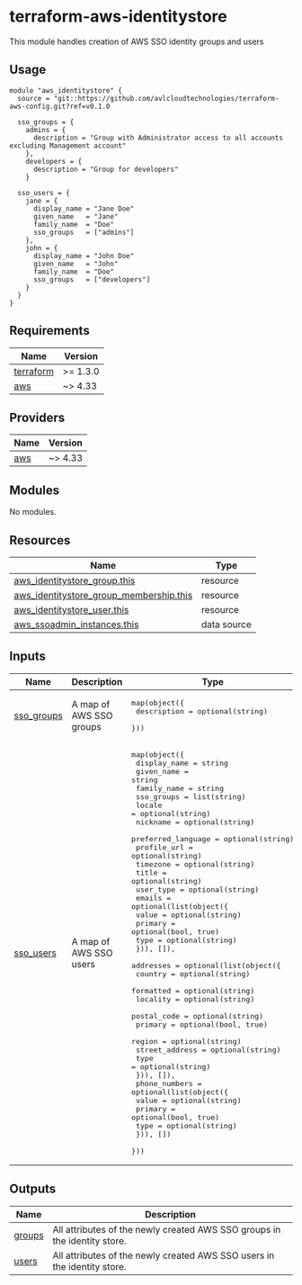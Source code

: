 # terraform-aws-identitystore
This module handles creation of AWS SSO identity groups and users

## Usage

```hcl
module "aws_identitystore" {
  source = "git::https://github.com/avlcloudtechnologies/terraform-aws-config.git?ref=v0.1.0

  sso_groups = {
    admins = {
      description = "Group with Administrator access to all accounts excluding Management account"
    },
    developers = {
      description = "Group for developers"
    }

  sso_users = {
    jane = {
      display_name = "Jane Doe"
      given_name   = "Jane"
      family_name  = "Doe"
      sso_groups   = ["admins"]
    },
    john = {
      display_name = "John Doe"
      given_name   = "John"
      family_name  = "Doe"
      sso_groups   = ["developers"]
    }
  }
}
```

<!-- BEGINNING OF PRE-COMMIT-TERRAFORM DOCS HOOK -->
## Requirements

| Name | Version |
|------|---------|
| <a name="requirement_terraform"></a> [terraform](#requirement\_terraform) | >= 1.3.0 |
| <a name="requirement_aws"></a> [aws](#requirement\_aws) | ~> 4.33 |

## Providers

| Name | Version |
|------|---------|
| <a name="provider_aws"></a> [aws](#provider\_aws) | ~> 4.33 |

## Modules

No modules.

## Resources

| Name | Type |
|------|------|
| [aws_identitystore_group.this](https://registry.terraform.io/providers/hashicorp/aws/latest/docs/resources/identitystore_group) | resource |
| [aws_identitystore_group_membership.this](https://registry.terraform.io/providers/hashicorp/aws/latest/docs/resources/identitystore_group_membership) | resource |
| [aws_identitystore_user.this](https://registry.terraform.io/providers/hashicorp/aws/latest/docs/resources/identitystore_user) | resource |
| [aws_ssoadmin_instances.this](https://registry.terraform.io/providers/hashicorp/aws/latest/docs/data-sources/ssoadmin_instances) | data source |

## Inputs

| Name | Description | Type | Default | Required |
|------|-------------|------|---------|:--------:|
| <a name="input_sso_groups"></a> [sso\_groups](#input\_sso\_groups) | A map of AWS SSO groups | <pre>map(object({<br>    description = optional(string)<br>  }))</pre> | n/a | yes |
| <a name="input_sso_users"></a> [sso\_users](#input\_sso\_users) | A map of AWS SSO users | <pre>map(object({<br>    display_name       = string<br>    given_name         = string<br>    family_name        = string<br>    sso_groups         = list(string)<br>    locale             = optional(string)<br>    nickname           = optional(string)<br>    preferred_language = optional(string)<br>    profile_url        = optional(string)<br>    timezone           = optional(string)<br>    title              = optional(string)<br>    user_type          = optional(string)<br>    emails = optional(list(object({<br>      value   = optional(string)<br>      primary = optional(bool, true)<br>      type    = optional(string)<br>    })), []),<br>    addresses = optional(list(object({<br>      country        = optional(string)<br>      formatted      = optional(string)<br>      locality       = optional(string)<br>      postal_code    = optional(string)<br>      primary        = optional(bool, true)<br>      region         = optional(string)<br>      street_address = optional(string)<br>      type           = optional(string)<br>    })), []),<br>    phone_numbers = optional(list(object({<br>      value   = optional(string)<br>      primary = optional(bool, true)<br>      type    = optional(string)<br>    })), [])<br>  }))</pre> | n/a | yes |

## Outputs

| Name | Description |
|------|-------------|
| <a name="output_groups"></a> [groups](#output\_groups) | All attributes of the newly created AWS SSO groups in the identity store. |
| <a name="output_users"></a> [users](#output\_users) | All attributes of the newly created AWS SSO users in the identity store. |
<!-- END OF PRE-COMMIT-TERRAFORM DOCS HOOK -->